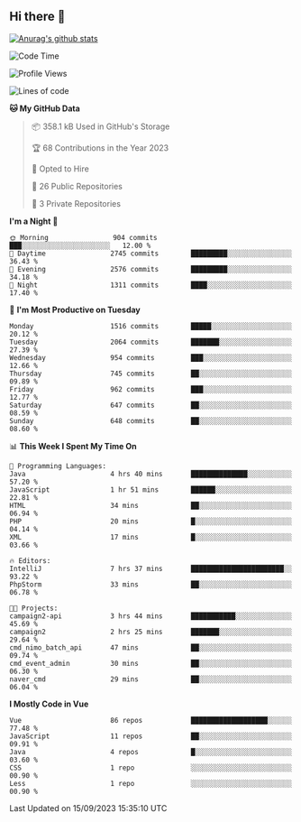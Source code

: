 ## Hi there 👋

[![Anurag's github stats](https://github-readme-stats.vercel.app/api?username=Songwonseok)](https://github.com/anuraghazra/github-readme-stats)



<!--START_SECTION:waka-->
![Code Time](http://img.shields.io/badge/Code%20Time-2%2C512%20hrs%2030%20mins-blue)

![Profile Views](http://img.shields.io/badge/Profile%20Views-0-blue)

![Lines of code](https://img.shields.io/badge/From%20Hello%20World%20I%27ve%20Written-35.0%20million%20lines%20of%20code-blue)

**🐱 My GitHub Data** 

> 📦 358.1 kB Used in GitHub's Storage 
 > 
> 🏆 68 Contributions in the Year 2023
 > 
> 💼 Opted to Hire
 > 
> 📜 26 Public Repositories 
 > 
> 🔑 3 Private Repositories 
 > 
**I'm a Night 🦉** 

```text
🌞 Morning                904 commits         ███░░░░░░░░░░░░░░░░░░░░░░   12.00 % 
🌆 Daytime                2745 commits        █████████░░░░░░░░░░░░░░░░   36.43 % 
🌃 Evening                2576 commits        █████████░░░░░░░░░░░░░░░░   34.18 % 
🌙 Night                  1311 commits        ████░░░░░░░░░░░░░░░░░░░░░   17.40 % 
```
📅 **I'm Most Productive on Tuesday** 

```text
Monday                   1516 commits        █████░░░░░░░░░░░░░░░░░░░░   20.12 % 
Tuesday                  2064 commits        ███████░░░░░░░░░░░░░░░░░░   27.39 % 
Wednesday                954 commits         ███░░░░░░░░░░░░░░░░░░░░░░   12.66 % 
Thursday                 745 commits         ██░░░░░░░░░░░░░░░░░░░░░░░   09.89 % 
Friday                   962 commits         ███░░░░░░░░░░░░░░░░░░░░░░   12.77 % 
Saturday                 647 commits         ██░░░░░░░░░░░░░░░░░░░░░░░   08.59 % 
Sunday                   648 commits         ██░░░░░░░░░░░░░░░░░░░░░░░   08.60 % 
```


📊 **This Week I Spent My Time On** 

```text
💬 Programming Languages: 
Java                     4 hrs 40 mins       ██████████████░░░░░░░░░░░   57.20 % 
JavaScript               1 hr 51 mins        ██████░░░░░░░░░░░░░░░░░░░   22.81 % 
HTML                     34 mins             ██░░░░░░░░░░░░░░░░░░░░░░░   06.94 % 
PHP                      20 mins             █░░░░░░░░░░░░░░░░░░░░░░░░   04.14 % 
XML                      17 mins             █░░░░░░░░░░░░░░░░░░░░░░░░   03.66 % 

🔥 Editors: 
IntelliJ                 7 hrs 37 mins       ███████████████████████░░   93.22 % 
PhpStorm                 33 mins             ██░░░░░░░░░░░░░░░░░░░░░░░   06.78 % 

🐱‍💻 Projects: 
campaign2-api            3 hrs 44 mins       ███████████░░░░░░░░░░░░░░   45.69 % 
campaign2                2 hrs 25 mins       ███████░░░░░░░░░░░░░░░░░░   29.64 % 
cmd_nimo_batch_api       47 mins             ██░░░░░░░░░░░░░░░░░░░░░░░   09.74 % 
cmd_event_admin          30 mins             ██░░░░░░░░░░░░░░░░░░░░░░░   06.30 % 
naver_cmd                29 mins             ██░░░░░░░░░░░░░░░░░░░░░░░   06.04 % 
```

**I Mostly Code in Vue** 

```text
Vue                      86 repos            ███████████████████░░░░░░   77.48 % 
JavaScript               11 repos            ██░░░░░░░░░░░░░░░░░░░░░░░   09.91 % 
Java                     4 repos             █░░░░░░░░░░░░░░░░░░░░░░░░   03.60 % 
CSS                      1 repo              ░░░░░░░░░░░░░░░░░░░░░░░░░   00.90 % 
Less                     1 repo              ░░░░░░░░░░░░░░░░░░░░░░░░░   00.90 % 
```




 Last Updated on 15/09/2023 15:35:10 UTC
<!--END_SECTION:waka-->
